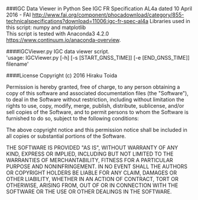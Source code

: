 ###IGC Data Viewer in Python
See IGC FR Specification AL4a dated 10 April 2016 - FAI <http://www.fai.org/component/phocadownload/category/855-technicalspecifications?download=11006:igc-fr-spec-al4a>
Libraries used in this script: numpy and matplotlib  
This script is tested with Anaconda3 4.2.0 <https://www.continuum.io/anaconda-overview>.

####IGCViewer.py
IGC data viewer script.  
'usage: IGCViewer.py [-h] [-s [START_GNSS_TIME]] [-e [END_GNSS_TIME]] filename'

####License
Copyright (c) 2016 Hiraku Toida

Permission is hereby granted, free of charge, to any person obtaining a copy of this software and associated documentation files (the "Software"), to deal in the Software without restriction, including without limitation the rights to use, copy, modify, merge, publish, distribute, sublicense, and/or sell copies of the Software, and to permit persons to whom the Software is furnished to do so, subject to the following conditions:

The above copyright notice and this permission notice shall be included in all copies or substantial portions of the Software.

THE SOFTWARE IS PROVIDED "AS IS", WITHOUT WARRANTY OF ANY KIND, EXPRESS OR IMPLIED, INCLUDING BUT NOT LIMITED TO THE WARRANTIES OF MERCHANTABILITY, FITNESS FOR A PARTICULAR PURPOSE AND NONINFRINGEMENT. IN NO EVENT SHALL THE AUTHORS OR COPYRIGHT HOLDERS BE LIABLE FOR ANY CLAIM, DAMAGES OR OTHER LIABILITY, WHETHER IN AN ACTION OF CONTRACT, TORT OR OTHERWISE, ARISING FROM, OUT OF OR IN CONNECTION WITH THE SOFTWARE OR THE USE OR OTHER DEALINGS IN THE SOFTWARE.
